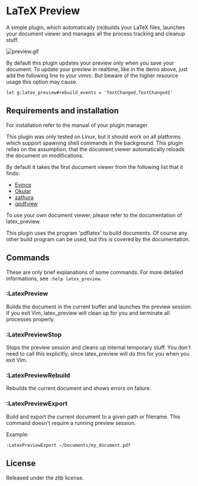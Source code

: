 # LaTeX Preview

A simple plugin, which automatically (re)builds your LaTeX files, launches
your document viewer and manages all the process tracking and cleanup
stuff.

![preview.gif](https://raw.github.com/AlxHnr/latex_preview/master/preview.gif)

By default this plugin updates your preview only when you save your
document. To update your preview in realtime, like in the demo above, just
add the following line to your vimrc. But beware of the higher resource
usage this option may cause.

```vim
let g:latex_preview#rebuild_events = 'TextChanged,TextChangedI'
```

## Requirements and installation

For installation refer to the manual of your plugin manager.

This plugin was only tested on Linux, but it should work on all platforms
which support spawning shell commands in the background. This plugin relies
on the assumption, that the document viewer automatically reloads the
document on modifications.

By default it takes the first document viewer from the following list that
it finds:

* [Evince](https://wiki.gnome.org/Apps/Evince)
* [Okular](https://okular.kde.org/)
* [zathura](http://pwmt.org/projects/zathura/)
* [qpdfview](https://launchpad.net/qpdfview)

To use your own document viewer, please refer to the documentation of
latex\_preview.

This plugin uses the program 'pdflatex' to build documents. Of course any
other build program can be used, but this is covered by the documentation.

## Commands

These are only brief explanations of some commands. For more detailed
informations, see `:help latex_preview`.

### :LatexPreview

Builds the document in the current buffer and launches the preview session.
If you exit Vim, latex\_preview will clean up for you and terminate all
processes properly.

### :LatexPreviewStop

Stops the preview session and cleans up internal temporary stuff. You don't
need to call this explicitly, since latex\_preview will do this for you
when you exit Vim.

### :LatexPreviewRebuild

Rebuilds the current document and shows errors on failure.

### :LatexPreviewExport

Build and export the current document to a given path or filename. This
command doesn't require a running preview session.

Example:

```vim
:LatexPreviewExport ~/Documents/my_document.pdf
```

## License

Released under the zlib license.
